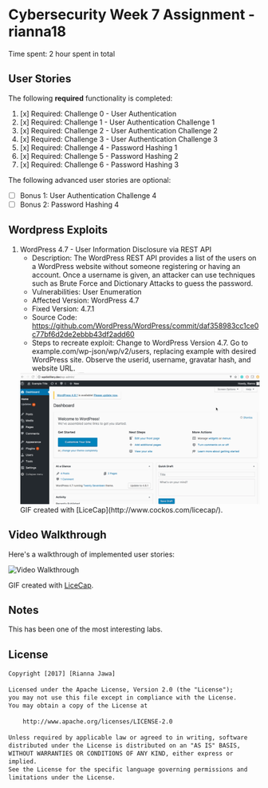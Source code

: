 # Cybersecurity Week 7 Assignment - rianna18

Time spent: 2 hour spent in total

## User Stories

The following **required** functionality is completed:

1. [x]  Required: Challenge 0 - User Authentication
2. [x]  Required: Challenge 1 - User Authentication Challenge 1
3. [x]  Required: Challenge 2 - User Authentication Challenge 2
4. [x]  Required: Challenge 3 - User Authentication Challenge 3
5. [x]  Required: Challenge 4 - Password Hashing 1
6. [x]  Required: Challenge 5 - Password Hashing 2
7. [x]  Required: Challenge 6 - Password Hashing 3

The following advanced user stories are optional:

* [ ]  Bonus 1: User Authentication Challenge 4
* [ ]  Bonus 2: Password Hashing 4

## Wordpress Exploits

1. WordPress 4.7 - User Information Disclosure via REST API
   * Description: The WordPress REST API provides a list of the users on a WordPress website without someone registering or having an account. Once a username is given, an attacker can use techniques such as Brute Force and Dictionary Attacks to guess the password.
   * Vulnerabilities: User Enumeration
   * Affected Version: WordPress 4.7
   * Fixed Version: 4.7.1
   * Source Code: https://github.com/WordPress/WordPress/commit/daf358983cc1ce0c77bf6d2de2ebbb43df2add60
   * Steps to recreate exploit: Change to WordPress Version 4.7. Go to example.com/wp-json/wp/v2/users, replacing example with desired WordPress site. Observe the userid, username, gravatar hash, and website URL.
   <img src='Week7Exploit1.gif' width='' alt='Video Walkthrough' />
   GIF created with [LiceCap](http://www.cockos.com/licecap/).

## Video Walkthrough

Here's a walkthrough of implemented user stories:

<img src='Week6Lab.gif' width='' alt='Video Walkthrough' />

GIF created with [LiceCap](http://www.cockos.com/licecap/).

## Notes

This has been one of the most interesting labs.

## License

    Copyright [2017] [Rianna Jawa]

    Licensed under the Apache License, Version 2.0 (the "License");
    you may not use this file except in compliance with the License.
    You may obtain a copy of the License at

        http://www.apache.org/licenses/LICENSE-2.0

    Unless required by applicable law or agreed to in writing, software
    distributed under the License is distributed on an "AS IS" BASIS,
    WITHOUT WARRANTIES OR CONDITIONS OF ANY KIND, either express or implied.
    See the License for the specific language governing permissions and
    limitations under the License.
